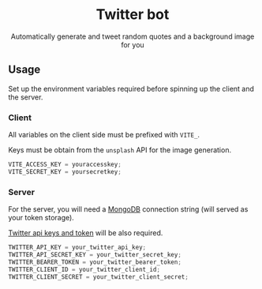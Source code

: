 <div align="center">
<h1>Twitter bot</h1>
<p>Automatically generate and tweet random quotes and a background image for you</p>
</div>

## Usage

Set up the environment variables required before spinning up the client and the server.

### Client

All variables on the client side must be prefixed with `VITE_`.

Keys must be obtain from the `unsplash` API for the image generation.

```jsx
VITE_ACCESS_KEY = youraccesskey;
VITE_SECRET_KEY = yoursecretkey;
```

### Server

For the server, you will need a [MongoDB](https://www.mongodb.com/) connection string (will served as your token storage).

[Twitter api keys and token](https://developer.twitter.com/en/) will be also required.

```jsx
TWITTER_API_KEY = your_twitter_api_key;
TWITTER_API_SECRET_KEY = your_twitter_secret_key;
TWITTER_BEARER_TOKEN = your_twitter_bearer_token;
TWITTER_CLIENT_ID = your_twitter_client_id;
TWITTER_CLIENT_SECRET = your_twitter_client_secret;
```
